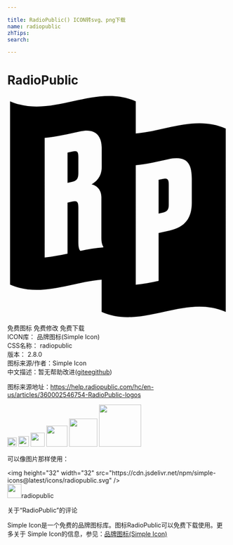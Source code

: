 ```yaml
---

title: RadioPublic() ICON转svg、png下载
name: radiopublic
zhTips: 
search: 

---
```


# RadioPublic  <small style="font-size: 60%;font-weight: 100"></small>

<div id="svg" class="svg-wrap">
<svg role="img" xmlns="http://www.w3.org/2000/svg" viewBox="0 0 24 24"><title>RadioPublic icon</title><path d="M13.938 4.073c3.256-.284 6.512-1.977 9.768-.536v19.889c-4.491-1.989-8.983 1.989-13.474 0v-3.151-.347c-3.313.27-6.625 1.987-9.938.539V.578c4.548 1.989 9.096-1.989 13.644 0zm2.48 10.797c.393-.086.784-.174 1.176-.259 1.735-.379 2.427-1.403 2.426-3.014V9c0-1.585-.447-2.59-2.556-2.135-1.176.257-2.35.543-3.527.645v12.968c.827-.072 1.654-.235 2.482-.414zm0-2.11V9.1l.467-.102c.58-.129.633.156.635.627v2.161c0 .401-.055.744-.635.872l-.466.102zm-9.887 4.35v-5.542l.522-.114c.504-.11.652.015.653.625v3.783c0 .575.094.834.224.946.828-.173 1.654-.323 2.481-.377v-.087c-.092-.15-.205-.385-.204-.944v-4.41c0-.962-.673-1.33-1.064-1.4.465-.272 1.101-.802 1.1-1.88V5.638c0-1.391-.764-2.126-2.276-1.805-1.305.272-2.612.606-3.918.718V17.52c.827-.072 1.654-.232 2.482-.409zm0-7.686V6.147c.186-.04.373-.08.56-.122.503-.11.615.041.615.599v1.76c0 .61-.185.824-.69.934l-.485.106z"/></svg>
</div>
<detail full-name='radiopublic'></detail>

<div class="detail-page">
<p>
<span><span class="badge-success badge">免费图标</span> <span class="badge-success badge">免费修改</span>  <span class="badge-success badge">免费下载</span> </span>
<br/>
<span>
ICON库：
<span class="badge-secondary badge">品牌图标(Simple Icon)</span> 
</span>
<br/>
<span>
CSS名称：
<span class="badge-secondary badge">radiopublic</span> 
</span>

<br/>
<span>
版本：
<span class="badge-secondary badge">2.8.0</span> 
</span>
<br/>
<span>图标来源/作者：<span class="badge-light badge">Simple Icon</span></span> 
<br/>
<span class="zh-detail">中文描述：暂无<span class="help-link"><span>帮助改进</span>(<a href="https://gitee.com/liuwave/icon-helper/edit/master/json/brands/radiopublic.json" target="_blank" rel="noopener noreferrer">gitee</a><a href="https://github.com/liuwave/icon-helper/edit/master/json/brands/radiopublic.json" target="_blank" rel="noopener noreferrer">github</a></span>)</span><br/>
</p>
</div><div class="description description alert alert-light"><p>图标来源地址：<a href="https://help.radiopublic.com/hc/en-us/articles/360002546754-RadioPublic-logos" target="_blank" rel="noopener noreferrer">https://help.radiopublic.com/hc/en-us/articles/360002546754-RadioPublic-logos</a></p></div>
<div class="alert alert-dark">
<img height="21" width="21" src="https://cdn.jsdelivr.net/npm/simple-icons@latest/icons/radiopublic.svg" />
<img height="24" width="24" src="https://cdn.jsdelivr.net/npm/simple-icons@latest/icons/radiopublic.svg" />
<img height="32" width="32" src="https://cdn.jsdelivr.net/npm/simple-icons@latest/icons/radiopublic.svg" />
<img height="48" width="48" src="https://cdn.jsdelivr.net/npm/simple-icons@latest/icons/radiopublic.svg" />
<img height="64" width="64" src="https://cdn.jsdelivr.net/npm/simple-icons@latest/icons/radiopublic.svg" />
<img height="96" width="96" src="https://cdn.jsdelivr.net/npm/simple-icons@latest/icons/radiopublic.svg" />

</div>
<div>
  <p>可以像图片那样使用：    
  </p>
  <div class="alert alert-primary" style="font-size: 14px">
    &lt;img height="32" width="32" src="https://cdn.jsdelivr.net/npm/simple-icons@latest/icons/radiopublic.svg" /&gt;
    <copy-btn content='<img height="32" width="32" src="https://cdn.jsdelivr.net/npm/simple-icons@latest/icons/radiopublic.svg" />'></copy-btn>
  </div>
  <div class="alert alert-secondary">
    <img height="32" width="32" src="https://cdn.jsdelivr.net/npm/simple-icons@latest/icons/radiopublic.svg" />radiopublic
    <copy-btn content="radiopublic" btn-title="复制图标名称"></copy-btn>
  </div>
</div>

<Vssue title="关于“RadioPublic”的评论" >关于“RadioPublic”的评论</Vssue>


<div><p>Simple Icon是一个免费的品牌图标库。图标RadioPublic可以免费下载使用。更多关于  Simple Icon的信息，参见：<a target="_blank" href="https://iconhelper.cn/brands.html">品牌图标(Simple Icon)</a>
</p></div>
